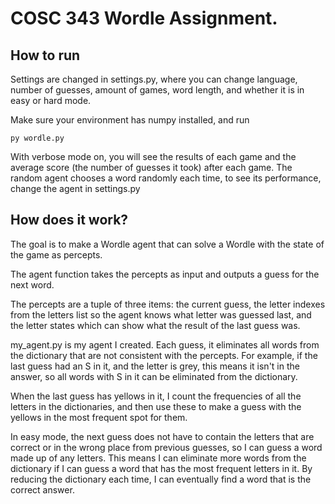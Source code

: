 # COSC 343 Wordle Assignment.

## How to run
Settings are changed in settings.py, where you can change language, number of guesses, amount of games, word length, 
and whether it is in easy or hard mode.

Make sure your environment has numpy installed, and run
```
py wordle.py
```
With verbose mode on, you will see the results of each game and the average score (the number of guesses it took) after 
each game. The random agent chooses a word randomly each time, to see its performance, change the agent in settings.py

## How does it work?
The goal is to make a Wordle agent that can solve a Wordle with the state of the game as percepts.

The agent function takes the percepts as input and outputs a guess for the next word.

The percepts are a tuple of three items: the current guess, the letter indexes from the letters list so the agent
knows what letter was guessed last, and the letter states which can show what the result of the last guess was.

my_agent.py is my agent I created. Each guess, it eliminates all words from the dictionary that are not consistent 
with the percepts. For example, if the last guess had an S in it, and the letter is grey, this means it isn't in 
the answer, so all words with S in it can be eliminated from the dictionary.

When the last guess has yellows in it, I count the frequencies of all the letters in the dictionaries, and then use 
these to make a guess with the yellows in the most frequent spot for them.

In easy mode, the next guess does not have to contain the letters that are correct or in the wrong place from previous
 guesses, so I can guess a word made up of any letters. This means I can eliminate more words from the dictionary if I 
 can guess a word that has the most frequent letters in it. By reducing the dictionary each time, I can eventually find a 
 word that is the correct answer.
 
